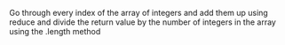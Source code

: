 Go through every index of the array of integers and add them up using reduce and divide the return value by the number of integers in the array using the .length method